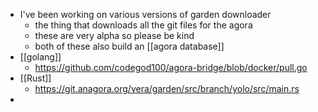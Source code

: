 - I've been working on various versions of garden downloader
	- the thing that downloads all the git files for the agora
	- these are very alpha so please be kind
	- both of these also build an [[agora database]]
- [[golang]]
	- https://github.com/codegod100/agora-bridge/blob/docker/pull.go
- [[Rust]]
	- https://git.anagora.org/vera/garden/src/branch/yolo/src/main.rs
-